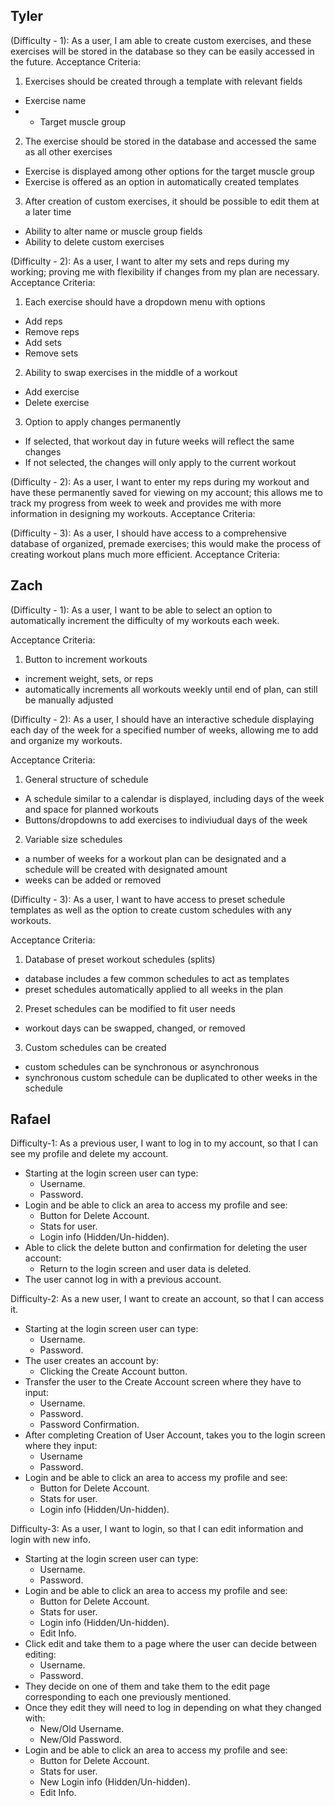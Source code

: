 Tyler
--
(Difficulty - 1): As a user, I am able to create custom exercises, and these exercises will be stored in the database so they can be easily accessed in the future.
Acceptance Criteria:
1. Exercises should be created through a template with relevant fields
* Exercise name
* * Target muscle group
2. The exercise should be stored in the database and accessed the same as all other exercises
* Exercise is displayed among other options for the target muscle group
* Exercise is offered as an option in automatically created templates
3. After creation of custom exercises, it should be possible to edit them at a later time
* Ability to alter name or muscle group fields
* Ability to delete custom exercises 


(Difficulty - 2): As a user, I want to alter my sets and reps during my working; proving me with flexibility if changes from my plan are necessary.
Acceptance Criteria:
1. Each exercise should have a dropdown menu with options
* Add reps
* Remove reps
* Add sets
* Remove sets
2. Ability to swap exercises in the middle of a workout
* Add exercise
* Delete exercise
3. Option to apply changes permanently 
* If selected, that workout day in future weeks will reflect the same changes
* If not selected, the changes will only apply to the current workout


(Difficulty - 2): As a user, I want to enter my reps during my workout and have these permanently saved for viewing on my account; this allows me to track my progress from week to week and provides me with more information in designing my workouts.
Acceptance Criteria:


(Difficulty - 3): As a user, I should have access to a comprehensive database of organized, premade exercises; this would make the process of creating workout plans much more efficient. 
Acceptance Criteria:



Zach
--

(Difficulty - 1): As a user, I want to be able to select an option to automatically increment the difficulty of my workouts each week.  

Acceptance Criteria: 
1. Button to increment workouts
* increment weight, sets, or reps
* automatically increments all workouts weekly until end of plan, can still be manually adjusted

(Difficulty - 2): As a user, I should have an interactive schedule displaying each day of the week for a specified number of weeks, allowing me to add and organize my workouts. 

Acceptance Criteria:
1. General structure of schedule
* A schedule similar to a calendar is displayed, including days of the week and space for planned workouts
* Buttons/dropdowns to add exercises to indiviudual days of the week
2. Variable size schedules
*  a number of weeks for a workout plan can be designated and a schedule will be created with designated amount
*  weeks can be added or removed

(Difficulty - 3): As a user, I want to have access to preset schedule templates as well as the option to create custom schedules with any workouts.

Acceptance Criteria:
1. Database of preset workout schedules (splits)
* database includes a few common schedules to act as templates
* preset schedules automatically applied to all weeks in the plan
2. Preset schedules can be modified to fit user needs
* workout days can be swapped, changed, or removed
3. Custom schedules can be created
* custom schedules can be synchronous or asynchronous
* synchronous custom schedule can be duplicated to other weeks in the schedule




Rafael
--
Difficulty-1: As a previous user, I want to log in to my account, so that I can see my profile and delete my account.
* Starting at the login screen user can type:
    * Username.
    * Password.
* Login and be able to click an area to access my profile and see:
    * Button for Delete Account.
    * Stats for user.
    * Login info (Hidden/Un-hidden).
* Able to click the delete button and confirmation for deleting the user account:
    * Return to the login screen and user data is deleted.
* The user cannot log in with a previous account.

Difficulty-2: As a new user, I want to create an account, so that I can access it.
* Starting at the login screen user can type:
    * Username.
    * Password.
* The user creates an account by:
    * Clicking the Create Account button.
* Transfer the user to the Create Account screen where they have to input:
    * Username.
    * Password.
    * Password Confirmation.
* After completing Creation of User Account, takes you to the login screen where they input:
    * Username
    * Password.
* Login and be able to click an area to access my profile and see:
    * Button for Delete Account.
    * Stats for user.
    * Login info (Hidden/Un-hidden).

Difficulty-3: As a user, I want to login, so that I can edit information and login with new info.
* Starting at the login screen user can type:
    * Username.
    * Password.
* Login and be able to click an area to access my profile and see:
    * Button for Delete Account.
    * Stats for user.
    * Login info (Hidden/Un-hidden).
    * Edit Info.
* Click edit and take them to a page where the user can decide between editing:
    * Username.
    * Password.
* They decide on one of them and take them to the edit page corresponding to each one previously mentioned.
* Once they edit they will need to log in depending on what they changed with:
    * New/Old Username.
    * New/Old Password.
* Login and be able to click an area to access my profile and see:
    * Button for Delete Account.
    * Stats for user.
    * New Login info (Hidden/Un-hidden).
    * Edit Info.
